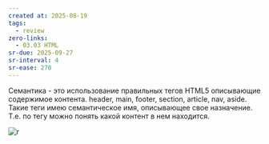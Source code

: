 ```yaml
---
created at: 2025-08-19
tags:
  - review
zero-links:
  - 03.03 HTML
sr-due: 2025-09-27
sr-interval: 4
sr-ease: 270
---
```

Семантика - это использование правильных тегов HTML5 описывающие содержимое контента. header, main, footer, section, article, nav, aside. Такие теги имею семантическое имя, описывающее свое назначение. Т.е. по тегу можно понять какой контент в нем находится.

![r](https://solid-canidae-759.notion.site/image/https%3A%2F%2Fprod-files-secure.s3.us-west-2.amazonaws.com%2F88b5ae27-ae96-47e9-9b3e-04a5469da5df%2F2d340738-be9f-4c9b-adbc-6f739efab653%2FUntitled.png?table=block&id=145dcd93-9d44-8131-8371-f3729565d7ea&spaceId=88b5ae27-ae96-47e9-9b3e-04a5469da5df&width=770&userId=&cache=v2)
